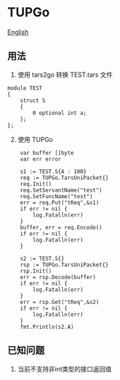 # TUPGo

[English](./README.md)

## 用法

1. 使用 tars2go 转换 TEST.tars 文件

```
module TEST
{
    struct S
    {
        0 optional int a;
    };
};
```

2. 使用 TUPGo

```golang
    var buffer []byte 
    var err error

    s1 := TEST.S{A : 100}
    req := TUPGo.TarsUniPacket{}
    req.Init()
    req.SetServantName("test")
    req.SetFuncName("test")
    err = req.Put("tReq",&s1)
    if err != nil {
        log.Fatalln(err)
    }
    buffer, err = req.Encode()
    if err != nil {
        log.Fatalln(err)
    }

    s2 := TEST.S{}
    rsp := TUPGo.TarsUniPacket{}
    rsp.Init()
    err = rsp.Decode(buffer)
    if err != nil {
        log.Fatalln(err)
    }
    err = rsp.Get("tReq",&s2)
    if err != nil {
        log.Fatalln(err)
    }
    fmt.Println(s2.A)
```

## 已知问题

1. 当前不支持非int类型的接口返回值